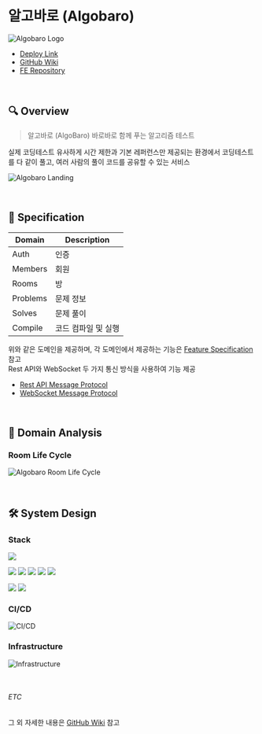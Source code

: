 # 알고바로 (Algobaro)

![Algobaro Logo](https://github.com/1e5i-Shark/algobaro-api/assets/113650170/011959cc-09a9-468d-853b-e7c20b13c9e8)

- [Deploy Link](https://algobaro.vercel.app)
- [GitHub Wiki](https://github.com/1e5i-Shark/algobaro-api/wiki)
- [FE Repository](https://github.com/1e5i-Shark/algobaro-fe)

<br>

## 🔍 Overview

> 알고바로 (AlgoBaro) 바로바로 함께 푸는 알고리즘 테스트

실제 코딩테스트 유사하게 시간 제한과 기본 레퍼런스만 제공되는 환경에서 코딩테스트를 다 같이 풀고, 여러 사람의 풀이 코드를 공유할 수 있는 서비스

![Algobaro Landing](https://github.com/1e5i-Shark/algobaro-api/assets/113650170/8d34ee83-da80-412d-82ce-df4426eaed5a)

<br>

## 📝 Specification

| Domain   | Description |
|----------|-------------|
| Auth     | 인증          |
| Members  | 회원          |
| Rooms    | 방           |
| Problems | 문제 정보       |
| Solves   | 문제 풀이       |
| Compile  | 코드 컴파일 및 실행 |

위와 같은 도메인을 제공하며, 각 도메인에서 제공하는 기능은
[Feature Specification](https://github.com/1e5i-Shark/algobaro-api/wiki/Feature-Specification) 참고  
Rest API와 WebSocket 두 가지 통신 방식을 사용하여 기능 제공

- [Rest API Message Protocol](https://github.com/1e5i-Shark/algobaro-api/wiki/Rest-API-Message-Protocol)
- [WebSocket Message Protocol](https://github.com/1e5i-Shark/algobaro-api/wiki/WebSocket-Message-Protocol)

<br>

## 🔬 Domain Analysis

### Room Life Cycle

![Algobaro Room Life Cycle](https://github.com/1e5i-Shark/algobaro-api/assets/113650170/69afd520-1abf-4548-845e-0693310b714a)

<br>

## 🛠 System Design

### Stack

<img src="https://img.shields.io/badge/Java 17-008FC7?style=for-the-badge&logo=Java&logoColor=white"></img>

<img src="https://img.shields.io/badge/Spring 6.1.3-58CC02?style=for-the-badge&logo=Spring&logoColor=white"/></img>
<img src="https://img.shields.io/badge/Spring Boot 3.2.2-6DB33F?style=for-the-badge&logo=Spring Boot&logoColor=white"/></img>
<img src="https://img.shields.io/badge/Spring Security 6.2.1-669DF6?style=for-the-badge&logo=JPA&logoColor=white"/></img>
<img src="https://img.shields.io/badge/Spring Data JPA-ECD53F?style=for-the-badge&logo=JPA&logoColor=white"/></img>
<img src="https://img.shields.io/badge/WebSocket-000000?style=for-the-badge&logo=WebSocket&logoColor=white"/></img>

<img src="https://img.shields.io/badge/MySQL 8.0-4479A1?style=for-the-badge&logo=MySQL&logoColor=white"></img>
<img src="https://img.shields.io/badge/Gradle-02303A?style=for-the-badge&logo=Gradle&logoColor=white"></img>

### CI/CD

![CI/CD](https://github.com/1e5i-Shark/algobaro-api/assets/113650170/18d20e7a-5004-4656-be18-7ca95fef1c74)

### Infrastructure

![Infrastructure](https://github.com/1e5i-Shark/algobaro-api/assets/113650170/5c217611-fe7c-4eae-a5d9-75bb7e1fa2bc)

<br>

###### ETC

그 외 자세한 내용은 [GitHub Wiki](https://github.com/1e5i-Shark/algobaro-api/wiki) 참고
